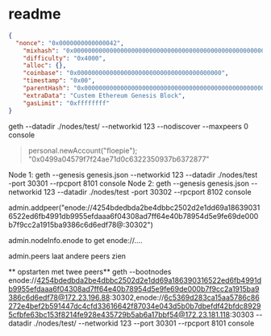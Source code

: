 # readme

```json
{
  "nonce": "0x0000000000000042",
    "mixhash": "0x0000000000000000000000000000000000000000000000000000000000000000",
    "difficulty": "0x4000",
    "alloc": {},
    "coinbase": "0x0000000000000000000000000000000000000000",
    "timestamp": "0x00",
    "parentHash": "0x0000000000000000000000000000000000000000000000000000000000000000",
    "extraData": "Custem Ethereum Genesis Block",
    "gasLimit": "0xffffffff"
}
```

geth --datadir ./nodes/test/ --networkid 123 --nodiscover --maxpeers 0 console
>personal.newAccount("floepie");
"0x0499a04579f7f24ae71d0c6322350937b6372877"

Node 1: geth --genesis genesis.json --networkid 123 --datadir ./nodes/test -port 30301 --rpcport 8101 console
Node 2: geth --genesis genesis.json --networkid 123 --datadir ./nodes/test -port 30302 --rpcport 8102 console

admin.addpeer("enode://4254bdedbda2be4dbbc2502d2e1dd69a186390316522ed6fb4991db9955efdaaa6f04308ad7ff64e40b78954d5e9fe69de000b7f9cc2a1915ba9386c6d6edf78@<ip-adres>:30302")

admin.nodeInfo.enode to get enode://....

admin.peers laat andere peers zien

** opstarten met twee peers**
geth --bootnodes enode://4254bdedbda2be4dbbc2502d2e1dd69a186390316522ed6fb4991db9955efdaaa6f04308ad7ff64e40b78954d5e9fe69de000b7f9cc2a1915ba9386c6d6edf78@172.23.196.88:30302,enode://6c5369d283ca15aa5786c86272e4bef2b591447dc4cfd33616642f87034e043d5b0b7dbefdf42bfdc89295cfbfe63bc153f8214fe928e435729b5ab6a17bbf54@172.23.181.118:30303 --datadir ./nodes/test/ --networkid 123 --port 30301 --rpcport 8101 console
